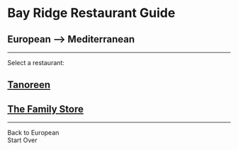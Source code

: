 # Bay Ridge Restaurant Guide
## European --> Mediterranean
---
Select a restaurant:
## [Tanoreen](https://tanoreen.com)
## [The Family Store](http://familystorecooks.com)
---
Back to European  
Start Over